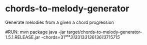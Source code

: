 # chords-to-melody-generator
Generate melodies from a given a chord progression


#RUN:
mvn package
java -jar target/chords-to-melody-generator-1.5.1.RELEASE.jar -chords=31³¹³*313*313*313*613*613*715*715*